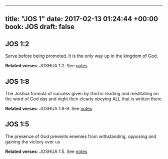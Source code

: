 
---
title: "JOS 1"
date: 2017-02-13 01:24:44 +00:00
book: JOS
draft: false
---

## JOS 1:2

Serve before being promoted. It is the only way up in the kingdom of God.

**Related verses**: JOSHUA 1:2. See [notes](https://my.bible.com/notes/2569372619225424081)


## JOS 1:8

The Joshua formula of success given by God is reading and meditating on the word of God day and night then clearly obeying ALL that is written there

**Related verses**: JOSHUA 1:8-9. See [notes](https://my.bible.com/notes/2568950959619957212)


## JOS 1:5

The presence of God prevents enemies from withstanding, opposing and gaining the victory over us

**Related verses**: JOSHUA 1:5. See [notes](https://my.bible.com/notes/2568949254316614101)

